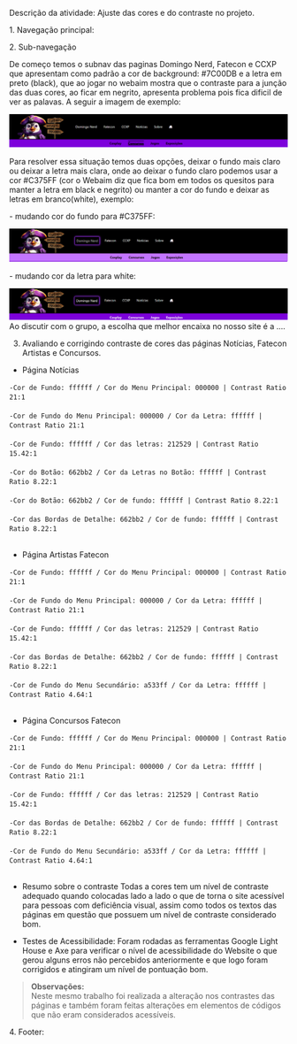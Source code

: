 Descrição da atividade: Ajuste das cores e do contraste no projeto.
<p> 1. Navegação principal: </p>

<p> 2. Sub-navegação</p>
<p>De começo temos o subnav das paginas Domingo Nerd, Fatecon e CCXP que apresentam como padrão a cor de background: #7C00DB e a letra em preto (black), que ao jogar no webaim mostra que o contraste para a junção das duas cores, ao ficar em negrito, apresenta problema pois fica dificil de ver as palavas. A seguir a imagem de exemplo:</p>
<img src="imagem/sub-nav-dn.png">
<p>Para resolver essa situação temos duas opções, deixar o fundo mais claro ou deixar a letra mais clara, onde ao deixar o fundo claro podemos usar a cor #C375FF (cor o Webaim diz que fica bom em todos os quesitos para manter a letra em black e negrito) ou manter a cor do fundo e deixar as letras em branco(white), exemplo:</p>
<p>- mudando cor do fundo para #C375FF:</p>
<img src="imagem/sub-nav-dn2.png">
<p>- mudando cor da letra para white:</p>
<img src="imagem/sub-nav-dn3.png">
Ao discutir com o grupo, a escolha que melhor encaixa no nosso site é a ....

3. Avaliando e corrigindo contraste de cores das páginas Notícias, Fatecon Artistas e Concursos.

- Página Notícias

`-Cor de Fundo: ffffff / Cor do Menu Principal: 000000 | Contrast Ratio 21:1` <br><br>
`-Cor de Fundo do Menu Principal: 000000 / Cor da Letra: ffffff | Contrast Ratio 21:1` <br><br>
`-Cor de Fundo: ffffff / Cor das letras: 212529 | Contrast Ratio 15.42:1` <br><br>
``-Cor do Botão: 662bb2 / Cor da Letras no Botão: ffffff | Contrast Ratio 8.22:1`` <br><br>
``-Cor do Botão: 662bb2 / Cor de fundo: ffffff | Contrast Ratio 8.22:1`` <br><br>
``-Cor das Bordas de Detalhe: 662bb2 / Cor de fundo: ffffff | Contrast Ratio 8.22:1`` <br><br>

- Página Artistas Fatecon

``-Cor de Fundo: ffffff / Cor do Menu Principal: 000000 | Contrast Ratio 21:1`` <br><br>
``-Cor de Fundo do Menu Principal: 000000 / Cor da Letra: ffffff | Contrast Ratio 21:1`` <br><br>
``-Cor de Fundo: ffffff / Cor das letras: 212529 | Contrast Ratio 15.42:1`` <br><br>
``-Cor das Bordas de Detalhe: 662bb2 / Cor de fundo: ffffff | Contrast Ratio 8.22:1`` <br><br>
``-Cor de Fundo do Menu Secundário: a533ff / Cor da Letra: ffffff | Contrast Ratio 4.64:1`` <br><br>

- Página Concursos Fatecon

``-Cor de Fundo: ffffff / Cor do Menu Principal: 000000 | Contrast Ratio 21:1`` <br><br>
``-Cor de Fundo do Menu Principal: 000000 / Cor da Letra: ffffff | Contrast Ratio 21:1`` <br><br>
``-Cor de Fundo: ffffff / Cor das letras: 212529 | Contrast Ratio 15.42:1`` <br><br>
``-Cor das Bordas de Detalhe: 662bb2 / Cor de fundo: ffffff | Contrast Ratio 8.22:1`` <br><br>
``-Cor de Fundo do Menu Secundário: a533ff / Cor da Letra: ffffff | Contrast Ratio 4.64:1`` <br><br>

- Resumo sobre o contraste
Todas a cores tem um nível de contraste adequado quando colocadas lado a lado o que de torna o site acessível para pessoas com deficiência visual, assim como todos os textos das páginas em questão que possuem um nível de contraste considerado bom.

- Testes de Acessibilidade:
Foram rodadas as ferramentas Google Light House e Axe para verificar o nível de acessibilidade do Website o que gerou alguns erros não percebidos anteriormente e que logo foram corrigidos e atingiram um nível de pontuação bom.

> **Observações:**<br>
Neste mesmo trabalho foi realizada a alteração nos contrastes das páginas e também foram feitas alterações em elementos de códigos que não eram considerados acessíveis.

<p> 4. Footer: </p>
